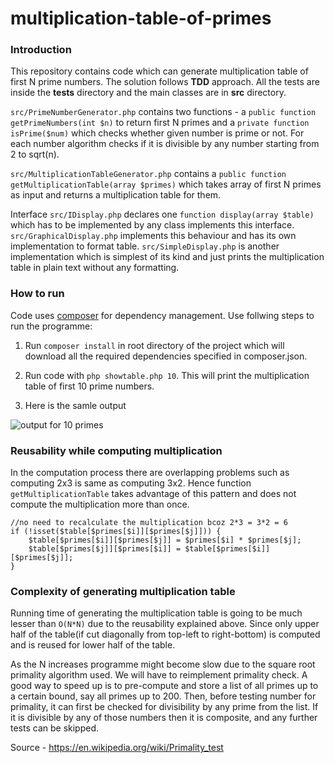 # multiplication-table-of-primes

### Introduction
This repository contains code which can generate multiplication table of first N prime numbers. The solution follows **TDD** approach. All the tests are inside the **tests** directory and the main classes are in **src** directory. 

```src/PrimeNumberGenerator.php``` contains two functions - a ```public function getPrimeNumbers(int $n)``` to return first N primes and a ```private function isPrime($num)``` which checks whether given number is prime or not. For each number algorithm checks if it is divisible by any number starting from 2 to sqrt(n).

```src/MultiplicationTableGenerator.php``` contains a ```public function getMultiplicationTable(array $primes)``` which takes array of first N primes as input and returns a multiplication table for them.

Interface ```src/IDisplay.php``` declares one ```function display(array $table)``` which has to be implemented by any class implements this interface. ```src/GraphicalDisplay.php``` implements this behaviour and has its own implementation to format table. ```src/SimpleDisplay.php``` is another implementation which is simplest of its kind and just prints the multiplication table in plain text without any formatting.

### How to run
Code uses [composer](https://getcomposer.org) for dependency management. Use follwing steps to run the programme:

1. Run ```composer install``` in root directory of the project which will download all the required dependencies specified in composer.json.

2. Run code with ```php showtable.php 10```. This will print the multiplication table of first 10 prime numbers.
3. Here is the samle output

![output for 10 primes](./output.png)

### Reusability while computing multiplication
In the computation process there are overlapping problems such as computing 2x3 is same as computing 3x2. Hence function ```getMultiplicationTable``` takes advantage of this pattern and does not compute the multiplication more than once.

```
//no need to recalculate the multiplication bcoz 2*3 = 3*2 = 6
if (!isset($table[$primes[$i]][$primes[$j]])) {
    $table[$primes[$i]][$primes[$j]] = $primes[$i] * $primes[$j];
    $table[$primes[$j]][$primes[$i]] = $table[$primes[$i]][$primes[$j]];
}
```
### Complexity of generating multiplication table
Running time of generating the multiplication table is going to be much lesser than `O(N*N)` due to the reusability explained above. Since only upper half of the table(if cut diagonally from top-left to right-bottom) is computed and is reused for lower half of the table.

As the N increases programme might become slow due to the square root primality algorithm used. We will have to reimplement primality check. A good way to speed up is to pre-compute and store a list of all primes up to a certain bound, say all primes up to 200. Then, before testing number for primality, it can first be checked for divisibility by any prime from the list. If it is divisible by any of those numbers then it is composite, and any further tests can be skipped.

Source - https://en.wikipedia.org/wiki/Primality_test
